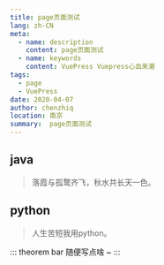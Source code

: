 ```yaml
---
title: page页面测试
lang: zh-CN
meta:
  - name: description
    content: page页面测试
  - name: keywords
    content: VuePress Vuepress心血来潮
tags: 
  - page
  - VuePress
date: 2020-04-07
author: chenzhiq
location: 南京
summary:  page页面测试
---
```


## java

> 落霞与孤鹜齐飞，秋水共长天一色。

## python

> 人生苦短我用python。

::: theorem bar
随便写点啥 ~
:::